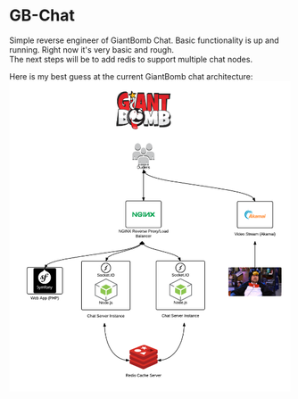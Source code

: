 # GB-Chat
Simple reverse engineer of GiantBomb Chat.
Basic functionality is up and running.  Right now it's very basic and rough.  
The next steps will be to add redis to support multiple chat nodes.


Here is my best guess at the current GiantBomb chat architecture:
<img src="https://raw.githubusercontent.com/wcarle/GB-Chat/master/public/GBChat.png"></img>
